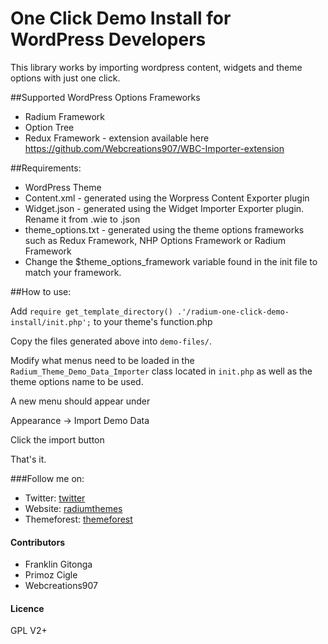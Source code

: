 One Click Demo Install for WordPress Developers
==========================

This library works by importing wordpress content, widgets  and theme options with just one click.

##Supported WordPress Options Frameworks
* Radium Framework
* Option Tree
* Redux Framework - extension available here https://github.com/Webcreations907/WBC-Importer-extension 


##Requirements:

* WordPress Theme
* Content.xml - generated using the Worpress Content Exporter plugin
* Widget.json - generated using the Widget Importer Exporter plugin. Rename it from .wie to .json
* theme_options.txt - generated using the theme options frameworks such as Redux Framework, NHP Options Framework or Radium Framework
* Change the $theme_options_framework variable found in the init file to match your framework.

##How to use:

Add  `require get_template_directory() .'/radium-one-click-demo-install/init.php';` to your theme's function.php

Copy the files generated above into `demo-files/`.

Modify what menus need to be loaded in the `Radium_Theme_Demo_Data_Importer` class located in `init.php` as well as the theme options name to be used.

A new menu should appear under

Appearance -> Import Demo Data

Click the import button 


That's it.

###Follow me on: 

* Twitter: [twitter](http://twitter.com/Frankgm1 "@Frankgm1")
* Website: [radiumthemes](http://radiumthemes.com/ "Radium Themes") 
* Themeforest: [themeforest](http://themeforest.net/user/FranklinM2?ref=FranklinM2 "Themeforest")

#### Contributors
  * Franklin Gitonga
  * Primoz Cigle
  * Webcreations907
  
#### Licence
GPL V2+
